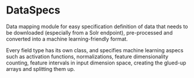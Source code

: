 DataSpecs
=========

Data mapping module for easy specification definition of data that needs to be
downloaded (especially from a Solr endpoint), pre-processed and converted into 
a machine learning-friendly format.

Every field type has its own class, and specifies machine learning aspecs
such as activation functions, normalizations, feature dimensionality counting,
feature intervals in input dimension space, creating the glued-up arrays and
splitting them up.